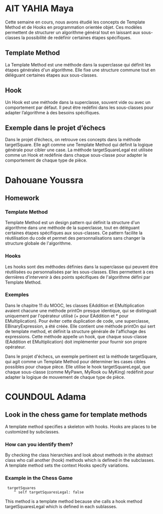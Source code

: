 # AIT YAHIA Maya 

Cette semaine en cours, nous avons étudié les concepts de Template Method et de Hooks en programmation orientée objet. Ces modèles permettent de structurer un algorithme général tout en laissant aux sous-classes la possibilité de redéfinir certaines étapes spécifiques.

## Template Method
La Template Method est une méthode dans la superclasse qui définit les étapes générales d'un algorithme. Elle fixe une structure commune tout en déléguant certaines étapes aux sous-classes.

## Hook
Un Hook est une méthode dans la superclasse, souvent vide ou avec un comportement par défaut. Il peut être redéfini dans les sous-classes pour adapter l’algorithme à des besoins spécifiques.

## Exemple dans le projet d’échecs
Dans le projet d’échecs, on retrouve ces concepts dans la méthode targetSquare. Elle agit comme une Template Method qui définit la logique générale pour cibler une case. La méthode targetSquareLegal est utilisée comme un Hook et redéfinie dans chaque sous-classe pour adapter le comportement de chaque type de pièce.

# Dahouane Youssra 

## Homework 

### Template Method

Template Method est un design pattern qui définit la structure d'un algorithme dans une méthode de la superclasse, tout en déléguant certaines étapes spécifiques aux sous-classes. Ce pattern facilite la réutilisation du code et permet des personnalisations sans changer la structure globale de l'algorithme.

### Hooks

Les hooks sont des méthodes définies dans la superclasse qui peuvent être réutilisées ou personnalisées par les sous-classes. Elles permettent à ces dernières d'intervenir à des points spécifiques de l'algorithme défini par Template Method.

### Exemples 

Dans le chapitre 11 du MOOC, les classes EAddition et EMultiplication avaient chacune une méthode printOn presque identique, qui se distinguait uniquement par l'opérateur utilisé (+ pour EAddition et * pour EMultiplication). Pour éviter cette duplication de code, une superclasse, EBinaryExpression, a été créée. Elle contient une méthode printOn qui sert de template method, et définit la structure générale de l'affichage des expressions. Cette méthode appelle un hook, que chaque sous-classe (EAddition et EMultiplication) doit implémenter pour fournir son propre opérateur.

Dans le projet d'échecs, un exemple pertinent est la méthode targetSquare, qui agit comme un Template Method pour déterminer les cases cibles possibles pour chaque pièce. Elle utilise le hook targetSquareLegal, que chaque sous-classe (comme MyPawn, MyRook ou MyKing) redéfinit pour adapter la logique de mouvement de chaque type de pièce. 

# COUNDOUL Adama

## Look in the chess game for template methods

 A template method specifies a skeleton with hooks. Hooks are places to be customized by subclasses.
 
### How can you identify them?

By checking the class hierarchies and look about methods in the abstract class who call another (hook) methods which is defined in the subclasses. A template method sets the context
 Hooks specify variations.

 ### Example in the Chess Game 
 
```
 targetSquares
	^ self targetSquaresLegal: false
```

This method is a template method because she calls a hook method targetSquaresLegal which is defined in each sublasses.



 


